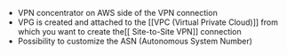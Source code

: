 - VPN concentrator on AWS side of the VPN connection
- VPG is created and attached to the [[VPC (Virtual Private Cloud)]] from which you want to create the[[ Site-to-Site VPN]] connection
- Possibility to customize the ASN (Autonomous System Number)